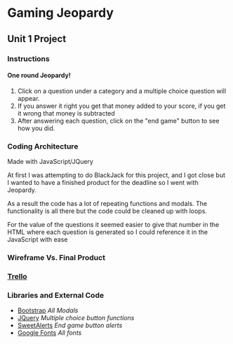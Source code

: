 # Gaming Jeopardy
## Unit 1 Project

### Instructions 
#### One round Jeopardy!

1. Click on a question under a category and a multiple choice question will appear.
2. If you answer it right you get that money added to your score, if you get it wrong that money is subtracted
3. After answering each question, click on the "end game" button to see how you did.


### Coding Architecture 

Made with JavaScript/JQuery

At first I was attempting to do BlackJack for this project, and I got close but I wanted to have a finished product for the deadline so I went with Jeopardy. 

As a result the code has a lot of repeating functions and modals. The functionality is all there but the code could be cleaned up with loops.

For the value of the questions it seemed easier to give that number in the HTML where each question is generated so I could reference it in the JavaScript with ease

### Wireframe Vs. Final Product


### [Trello](https://trello.com/b/M8yrs8Rz/unit1project)


### Libraries and External Code
- [Bootstrap](https://getbootstrap.com/) *All Modals*
- [JQuery](https://jquery.com/) *Multiple choice button functions*
- [SweetAlerts](https://sweetalert.js.org/) *End game button alerts*
- [Google Fonts](https://fonts.google.com/) *All fonts*

